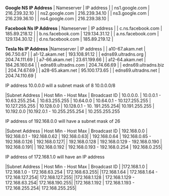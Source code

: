 **Google NS IP Address**
| Nameserver       |  IP address    |
| ns1.google.com   | 216.239.32.10  |
| ns2.google.com   | 216.239.34.10  |
| ns3.google.com   | 216.239.36.10  |
| ns4.google.com   | 216.239.38.10  |


**Facebook Ns IP Address**
| Nameserver        | IP address    |
| c.ns.facebook.com | 185.89.218.12 | 
| b.ns.facebook.com | 129.134.31.12 |
| a.ns.facebook.com | 129.134.30.12 |
| d.ns.facebook.com | 185.89.219.12 |


**Tesla Ns IP Address**
|Nameserver           | IP address     |
| a10-67.akam.net     | 96.7.50.67     |
| a1-12.akam.net      | 193.108.91.12  |
| edns69.ultradns.org | 204.74.111.69  |
| a7-66.akam.net      | 23.61.199.66   |
| a12-64.akam.net     | 184.26.160.64  |
| edns69.ultradns.com | 204.74.66.69   |
| edns69.ultradns.biz | 204.74.67.69   |
| a28-65.akam.net     | 95.100.173.65  |
| edns69.ultradns.net | 204.74.110.69  |




IP address 10.0.0.0 will a subnet mask of 8 
10.0.0.0/8

|Subnet Address | Host Min - Host Max              | Broadcast ID
|  10.0.0.0.           | 10.0.0.1 - 10.63.255.254.      | 10.63.255.255
| 10.64.0.0 		     | 10.64.0.1 - 10.127.255.255   | 10.127.255.255 
| 10.128.0.0		 | 10.128.0.1 - 10. 191.255.254| 10.191.255.255
| 10.192.0.0 		 |10.192.0.1 - 10.255.255.254  | 10.255.255.255

IP address of 192.168.0.0 will have a subnet mask of 26

|Subnet Address | Host Min - Host Max              | Broadcast ID
| 192.168.0.0       | 192.168.0.1 - 192.168.0.62   | 192.168.0.63|
| 192.168.0.64     | 192.168.0.65 - 192.168.0.126   | 192.168.0.127|
| 192.168.0.128   | 192.168.0.129 - 192.168.0.190   | 192.168.0.191|
| 192.168.0.192   | 192.168.0.193 - 192.168.0.254   | 192.168.0.255|

IP address of 172.168.1.0 will have an IP address

|Subnet Address | Host Min - Host Max                      | Broadcast ID     |
|172.168.1.0       | 172.168.1.0 - 172.168.63.254	     | 172.168.63.255|
|172.168.1.64      | 172.168.1.64 - 172.168.127.254| 172.168.127.255|
|172.168.1.128       | 172.168.1.129 - 172.168.63.254| 172.168.190.255|
|172.168.1.192       | 172.168.1.193 - 172.168.255.254| 172.168.255.255|